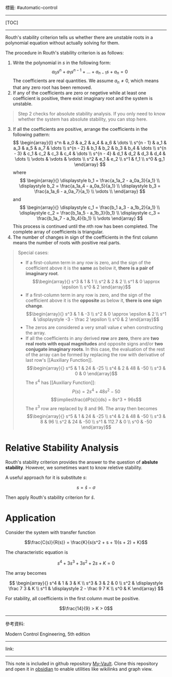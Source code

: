 標籤: #automatic-control 

---

[TOC]

---

Routh's stability criterion tells us whether there are unstable roots in a polynomial equation without actually solving for them.

The procedure in Routh's stability criterion is as follows:

1. Write the polynomial in $s$ in the following form:
$$a_0 s^n + a_1 s^{n - 1} + \dots + a_{n - 1}s + a_n = 0$$
The coefficients are real quantities. We assume $a_n \neq 0$, which means that any zero root has been removed.
2. If any of the coefficients are zero or negetive while at least one coefficient is positive, there exist imaginary root and the system is unstable.

> Step 2 checks for absolute stability analysis. If you only need to know whether the system has absolute stability, you can stop here.

3. If all the coefficients are positive, arrange the coefficients in the following pattern:
$$
\begin{array}{l}
	s^n & a_0 & a_2 & a_4 & a_6 & \dots \\
	s^{n - 1} & a_1 & a_3 & a_5 & a_7 & \dots \\
	s^{n - 2} & b_1 & b_2 & b_3 & b_4 & \dots \\
	s^{n - 3} & c_1 & c_2 & c_3 & c_4 & \dots \\
	s^{n - 4} & d_1 & d_2 & d_3 & d_4 & \dots \\
	\vdots & \vdots & \vdots \\
	s^2 & e_1 & e_2 \\
	s^1 & f_1 \\
	s^0 & g_1
\end{array}
$$
where
$$
\begin{array}{}
	\displaystyle b_1 = \frac{a_1a_2 - a_0a_3}{a_1} \\
	\displaystyle b_2 = \frac{a_1a_4 - a_0a_5}{a_1} \\
	\displaystyle b_3 = \frac{a_1a_6 - a_0a_7}{a_1} \\
	\vdots \\
\end{array}
$$
and
$$
\begin{array}{}
	\displaystyle c_1 = \frac{b_1 a_3 - a_1b_2}{a_1} \\
	\displaystyle c_2 = \frac{b_1a_5 - a_1b_3}{b_1} \\
	\displaystyle c_3 = \frac{b_1a_7 - a_1b_4}{b_1} \\
	\vdots
\end{array}
$$
This process is continued until the $n$th row has been completed. The complete array of coefficients is triangular.
4. The number of changes in sign of the coefficients in the first column means the number of roots with positive real parts.

> Special cases:
> - If a first-column term in any row is zero, and the sign of the coefficient above it is the **same** as below it, **there is a pair of imaginary root**.
> $$\begin{array}{} s^3 & 1 & 1 \\ s^2 & 2 & 2 \\ s^1 & 0 \approx \epsilon \\ s^0 & 2 \end{array}$$
> - If a first-column term in any row is zero, and the sign of the coefficient above it is the **opposite** as below it, **there is one sign change**.
> $$\begin{array}{} s^3 & 1 & -3 \\ s^2 & 0 \approx \epsilon & 2 \\ s^1 & \displaystyle -3 - \frac 2 \epsilon \\ s^0 & 2 \end{array}$$
> - The zeros are considered a very small value $\epsilon$ when constructing the array.
> - If all the coefficients in any derived **row** are **zero**, there are **two real roots with equal magnitudes** and opposite signs and/or **two conjugate imaginary roots**.
> In this case, the evaluation of the rest of the array can be formed by replacing the row with derivative of last row's [[Auxiliary Function]].
> $$\begin{array}{} s^5 & 1 & 24 & -25 \\ s^4 & 2 & 48 & -50 \\ s^3 & 0 & 0 \end{array}$$
> The $s^4$ has [[Auxiliary Function]]:
> $$P(s) = 2s^4 + 48s^2 - 50$$
> $$\implies\frac{dP(s)}{ds} = 8s^3 + 96s$$
> The $s^3$ row are replaced by $8$ and $96$. The array then becomes
> $$\begin{array}{} s^5 & 1 & 24 & -25 \\ s^4 & 2 & 48 & -50 \\ s^3 & 8 & 96 \\ s^2 & 24 & -50 \\ s^1 & 112.7 & 0 \\ s^0 & -50 \end{array}$$

# Relative Stability Analysis

Routh's stability criterion provides the answer to the question of **abslute stability**.
However, we sometimes want to know reletive stability.

A useful approach for it is substitute $s$:

$$s = \hat s - \sigma$$

Then apply Routh's stability criterion for $\hat s$.

# Application

Consider the system with transfer function

$$\frac{C(s)}{R(s)} = \frac{K}{s(s^2 + s + 1)(s + 2) + K}$$

The characteristic equation is

$$s^4 + 3s^3 + 3s^2 + 2s + K = 0$$

The array becomes

$$
\begin{array}{}
	s^4 & 1 & 3 & K \\
	s^3 & 3 & 2 & 0 \\
	s^2 & \displaystyle \frac 7 3 & K \\
	s^1 & \displaystyle 2 - \frac 9 7 K \\
	s^0 & K
\end{array}
$$

For stability, all coefficients in the first column must be positive.

$$\frac{14}{9} > K > 0$$

---

參考資料:

Modern Control Engineering, 5th edition

---

link:


---

This note is included in github repository [My-Vault](https://github.com/LittleD3092/My-Vault.git). Clone this repository and open it in [obsidian](https://obsidian.md/) to enable utilities like wikilinks and graph view.